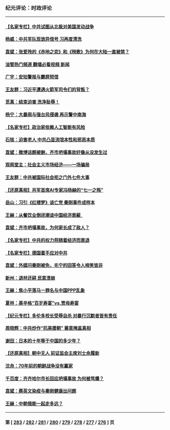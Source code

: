 ### 纪元评论：时政评论
---
#### [【名家专栏】中共试图从北极对美国发动战争](../../pages/nsc1025/n14044849.md?08010330) 
#### [杨威：中共军队现诡异信号 习再度清洗](../../pages/nsc1025/n14044824.md?08010330) 
#### [袁斌：张爱玲的《赤地之恋》和《秧歌》为何在大陆一直被禁？](../../pages/nsc1025/n14044961.md?08010330) 
#### [油管热门频道 翻墙必看视频 新闻](ok?08010330)
#### [广宇：安珀警报与霸屏短信](../../pages/nsc1025/n14044943.md?08010330) 
#### [王友群：习近平遭遇火箭军司令们的背叛？](../../pages/nsc1025/n14044734.md?08010330) 
#### [觅真：结束迫害 洗净耻辱！](../../pages/nsc1025/n14044834.md?08010330) 
#### [杨宁：大暴雨与强台风侵袭 再示警中南海](../../pages/nsc1025/n14044673.md?08010330) 
#### [【名家专栏】政治家依赖人工智能有风险](../../pages/nsc1025/n14042312.md?08010330) 
#### [石铭：迫害老人 中共凸显流氓本性和邪恶本质](../../pages/nsc1025/n14044565.md?08010330) 
#### [袁斌：微博话题被删，齐市坍塌事故好像从没发生过](../../pages/nsc1025/n14044561.md?08010330) 
#### [观雨堂主：社会主义市场经济——一场骗局](../../pages/nsc1025/n14044500.md?08010330) 
#### [王友群：中共被国际社会拒之门外七件大事](../../pages/nsc1025/n14044290.md?08010330) 
#### [【还原真相】共军首席AI专家冯旸赫的“七一之殇”](../../pages/nsc1025/n14044215.md?08010330) 
#### [岳山：习引《红楼梦》谈亡党 秦刚事件成样本](../../pages/nsc1025/n14043809.md?08010330) 
#### [王赫：从餐饮业倒闭潮谈中国经济衰蔽  ](../../pages/nsc1025/n14044118.md?08010330) 
#### [袁斌：齐市坍塌事故，为何家长成了敌人？](../../pages/nsc1025/n14044135.md?08010330) 
#### [【名家专栏】中共的权力将随着经济而衰退](../../pages/nsc1025/n14042988.md?08010330) 
#### [【名家专栏】德国着手应对中共](../../pages/nsc1025/n14042961.md?08010330) 
#### [袁斌：外媒问秦刚被免，毛宁的回答令人啼笑皆非](../../pages/nsc1025/n14043534.md?08010330) 
#### [新州：退林还耕 民意溃崩](../../pages/nsc1025/n14043524.md?08010330) 
#### [王赫：焦小平落马一罪名与中国PPP乱象](../../pages/nsc1025/n14043393.md?08010330) 
#### [夏林：基辛格“百岁寿宴”vs.贾母寿宴](../../pages/nsc1025/n14043054.md?08010330) 
#### [【纪元专栏】多伦多校长受辱自杀 对暴行沉默者皆有责任](../../pages/nsc1025/n14043229.md?08010330) 
#### [周晓辉：中共炒作“抗美援朝” 蓄意掩盖真相](../../pages/nsc1025/n14043052.md?08010330) 
#### [谢田：日本的十年等于中国的多少年？](../../pages/nsc1025/n14043106.md?08010330) 
#### [【还原真相】朝中无人 前证监会主席刘士余履新](../../pages/nsc1025/n14043030.md?08010330) 
#### [沈舟：70年前的朝鲜战争没有赢家](../../pages/nsc1025/n14042675.md?08010330) 
#### [千百度：齐齐哈尔市长回应坍塌事故 为何被骂爆？](../../pages/nsc1025/n14042854.md?08010330) 
#### [袁斌：蔡英文染疫与秦刚健康出问题](../../pages/nsc1025/n14042828.md?08010330) 
#### [王赫：中朝俄能一起走多远？](../../pages/nsc1025/n14042533.md?08010330) 

---
#### 第 [ [283](./283.md?08010330) / [282](./282.md?08010330) / [281](./281.md?08010330) / [280](./280.md?08010330) / [279](./279.md?08010330) / [278](./278.md?08010330) / [277](./277.md?08010330) / [276](./276.md?08010330) ] 页

